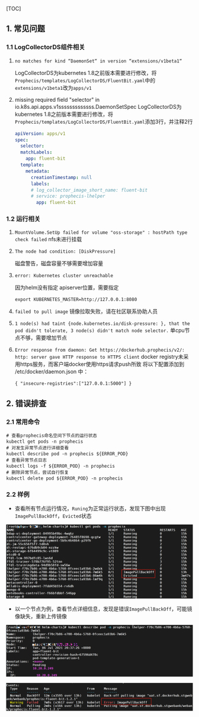 [TOC]



## 1. 常见问题

### 1.1 LogCollectorDS组件相关

1. `no matches for kind “DaemonSet“ in version “extensions/v1beta1“`

   LogCollectorDS为kubernetes 1.8之前版本需要进行修改，将`Prophecis/templates/LogCollectorDS/FluentBit.yaml`中的`extensions/v1beta1`改为`apps/v1`



2. missing required field "selector" in io.k8s.api.apps.v1sssssssssssss.DaemonSetSpec
   LogCollectorDS为kubernetes 1.8之前版本需要进行修改，将`Prophecis/templates/LogCollectorDS/FluentBit.yaml`添加3行，并注释2行
   
   ```yaml
   apiVersion: apps/v1
   spec:
     selector:
     matchLabels:
       app: fluent-bit
     template:
       metadata:
         creationTimestamp: null
         labels:
         # log_collector_image_short_name: fluent-bit
         # service: prophecis-lhelper
           app: fluent-bit
   ```



### 1.2 运行相关

1. `MountVolume.SetUp failed for volume "oss-storage" : hostPath type check failed`
nfs未进行挂载



2. `The node had condition: [DiskPressure]`

   磁盘警告，磁盘容量不够需要增加容量



3. `error: Kubernetes cluster unreachable`

    因为helm没有指定 apiserver位置，需要指定
    ```shell
    export KUBERNETES_MASTER=http://127.0.0.1:8080
    ```



4. `failed to pull image`
   镜像拉取失败，请在社区联系协助人员



5. `1 node(s) had taint {node.kubernetes.io/disk-pressure: }, that the pod didn't tolerate, 3 node(s) didn't match node selector.`
单cpu节点不够，需要增加节点



6. `Error response from daemon: Get https://dockerhub.prophecis/v2/: http: server gave HTTP response to HTTPS client`
   docker registry未采用https服务，而客户端docker使用https请求push所致
   将以下配置添加到 /etc/docker/daemon.json 中：

    ```shell
    { "insecure-registries":["127.0.0.1:5000"] }
    ```



## 2. 错误排查

### 2.1 常用命令

```shell
# 查看prophecis命名空间下节点的运行状态
kubectl get pods -n prophecis
# 对发生异常节点进行详细查看
kubectl describe pod -n prophecis ${ERROR_POD}
# 查看异常节点日志
kubectl logs -f ${ERROR_POD} -n prophecis
# 删除异常节点，尝试自行恢复
kubectl delete pod ${ERROR_POD} -n prophecis
```
### 2.2 样例

* 查看所有节点运行情况，`Runing`为正常运行状态，发现下图中出现`ImagePullBackOff`，`Evicted`状态

![图片](./image/qa/sample_1.png)


* 以一个节点为例，查看节点详细信息，发现是错误`ImagePullBackOff`，可能镜像缺失，重新上传镜像

![图片](./image/qa/sample_2.png)

![图片](./image/qa/sample_3.png)

